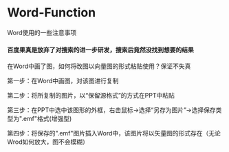 # Word-Function
Word使用的一些注意事项

#### 百度果真是放弃了对搜索的进一步研发，搜索后竟然没找到想要的结果
在Word中画了图，如何将改图以向量图的形式粘贴使用？保证不失真

第一步：在Word中画图，对该图进行复制

第二步：将所复制的图片，以“保留源格式”的方式在PPT中粘贴

第三步：在PPT中选中该图形的外框，右击鼠标->选择“另存为图片”->选择保存类型为".emf"格式(增强型)

第四步：将保存的".emf"图片插入Word中，该图片将以矢量图的形式存在（无论Wrod如何放大，图不会模糊）
